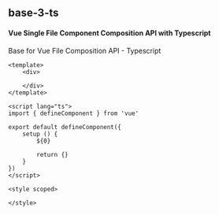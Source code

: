 ## base-3-ts
#### Vue Single File Component Composition API with Typescript
Base for Vue File Composition API - Typescript
```
<template>
	<div>

	</div>
</template>

<script lang="ts">
import { defineComponent } from 'vue'

export default defineComponent({
	setup () {
		${0}

		return {}
	}
})
</script>

<style scoped>

</style>
```